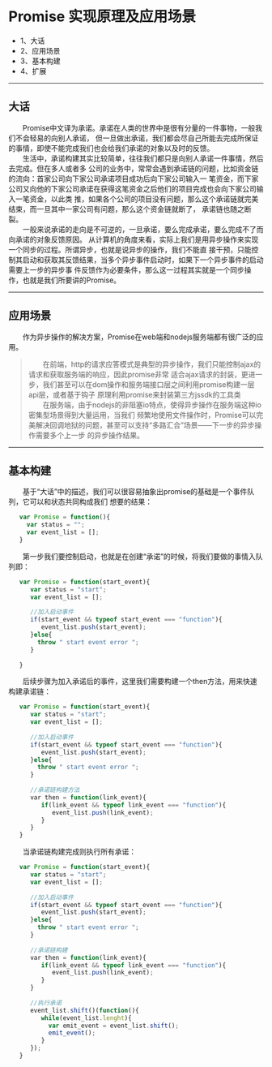 # Promise 实现原理及应用场景
* 1、大话
* 2、应用场景
* 3、基本构建
* 4、扩展

-- --
## 大话
&emsp;&emsp;Promise中文译为承诺。承诺在人类的世界中是很有分量的一件事物，一般我们不会轻易的向别人承诺，
但一旦做出承诺，我们都会尽自己所能去完成所保证的事情，即使不能完成我们也会给我们承诺的对象以及时的反馈。<br/>
&emsp;&emsp;生活中，承诺构建其实比较简单，往往我们都只是向别人承诺一件事情，然后去完成。但在多人或者多
公司的业务中，常常会遇到承诺链的问题，比如资金链的流向：首家公司向下家公司承诺项目成功后向下家公司输入一
笔资金，而下家公司又向他的下家公司承诺在获得这笔资金之后他们的项目完成也会向下家公司输入一笔资金，以此类
推，如果各个公司的项目没有问题，那么这个承诺链就完美结束，而一旦其中一家公司有问题，那么这个资金链就断了，
承诺链也随之断裂。<br/>
&emsp;&emsp;一般来说承诺的走向是不可逆的，一旦承诺，要么完成承诺，要么完成不了而向承诺的对象反馈原因。
从计算机的角度来看，实际上我们是用异步操作来实现一个同步的过程。所谓异步，也就是说异步的操作，我们不能直
接干预，只能控制其启动和获取其反馈结果，当多个异步事件启动时，如果下一个异步事件的启动需要上一步的异步事
件反馈作为必要条件，那么这一过程其实就是一个同步操作，也就是我们所要讲的Promise。
-- --
## 应用场景
&emsp;&emsp;作为异步操作的解决方案，Promise在web端和nodejs服务端都有很广泛的应用。
> &emsp;&emsp;在前端，http的请求应答模式是典型的异步操作，我们只能控制ajax的请求和获取服务端的响应，因此promise非常
适合ajax请求的封装，更进一步，我们甚至可以在dom操作和服务端接口层之间利用promise构建一层api层，或者基于钩子
原理利用promise来封装第三方jssdk的工具类<br/>
> &emsp;&emsp;在服务端，由于nodejs的非阻塞io特点，使得异步操作在服务端这种io密集型场景得到大量运用，当我们
频繁地使用文件操作时，Promise可以完美解决回调地狱的问题，甚至可以支持“多路汇合”场景——下一步的异步操作需要多个上一步
的异步操作结果。
-- --
## 基本构建
&emsp;&emsp;基于“大话”中的描述，我们可以很容易抽象出promise的基础是一个事件队列，它可以和状态共同构成我们
想要的结果：<br/>
```javascript
   var Promise = function(){
     var status = "";
     var event_list = [];
   }

```
&emsp;&emsp;第一步我们要控制启动，也就是在创建“承诺”的时候，将我们要做的事情入队列即：<br/>
```javascript
   var Promise = function(start_event){
      var status = "start";
      var event_list = [];
      
      //加入启动事件
      if(start_event && typeof start_event === "function"){
         event_list.push(start_event);
      }else{
        throw " start event error ";
      }
  
   }
```
&emsp;&emsp;后续步骤为加入承诺后的事件，这里我们需要构建一个then方法，用来快速构建承诺链：<br/>
```javascript
   var Promise = function(start_event){
      var status = "start";
      var event_list = [];
      
      //加入启动事件
      if(start_event && typeof start_event === "function"){
         event_list.push(start_event);
      }else{
        throw " start event error ";
      }
      
      //承诺链构建方法
      var then = function(link_event){
         if(link_event && typeof link_event === "function"){
            event_list.push(link_event);
         }
      }
   }
```
&emsp;&emsp;当承诺链构建完成则执行所有承诺：<br/>
```javascript
   var Promise = function(start_event){
      var status = "start";
      var event_list = [];
      
      //加入启动事件
      if(start_event && typeof start_event === "function"){
         event_list.push(start_event);
      }else{
        throw " start event error ";
      }
      
      //承诺链构建
      var then = function(link_event){
         if(link_event && typeof link_event === "function"){
            event_list.push(link_event);
         }
      }
      
      //执行承诺
      event_list.shift()(function(){
         while(event_list.lenght){
           var emit_event = event_list.shift();
           emit_event();
         }
      });
   }
```
